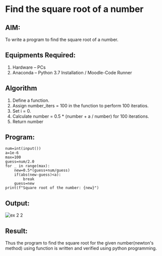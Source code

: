 # Find the square root of a number

## AIM:
To write a program to find the square root of a number.

## Equipments Required:
1. Hardware – PCs
2. Anaconda – Python 3.7 Installation / Moodle-Code Runner

## Algorithm
1. Define a function.
2. Assign number_iters = 100 in the function to perform 100 iteratios.
3. Set i = 0.
4. Calculate  number = 0.5 * (number + a / number) for 100 iterations.
5. Return number

## Program:
```
num=int(input())
a=1e-6
max=100
guess=num/2.0
for _ in range(max):
    new=0.5*(guess+num/guess)
    if(abs(new-guess)<a):
        break
    guess=new
print(f"Square root of the number: {new}")
 ```

## Output:

![ex 2 2](https://github.com/velupradeep/Square-root-of-a-number/assets/150329341/4b7accef-d240-49a6-8355-9b1976931a28)



## Result:
Thus the program to find the square root for the given number(newton's method) using function is written and verified using python programming.
